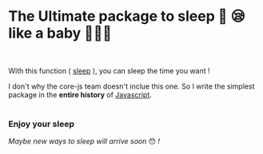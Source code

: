 # The Ultimate package to sleep 🛌 😪 like a baby 👩🏾‍🍼

 <br>

With this function (
[sleep](https://github.com/chlbri/sleep/blob/dev/src/index.ts) ), you can
sleep the time you want !

I don't why the core-js team doesn't inclue this one. So I write the
simplest package in the **entire history** of
[Javascript](https://www.javascript.com). <br> <br>

### Enjoy your sleep

_Maybe new ways to sleep will arrive soon_ 😯 _!_
